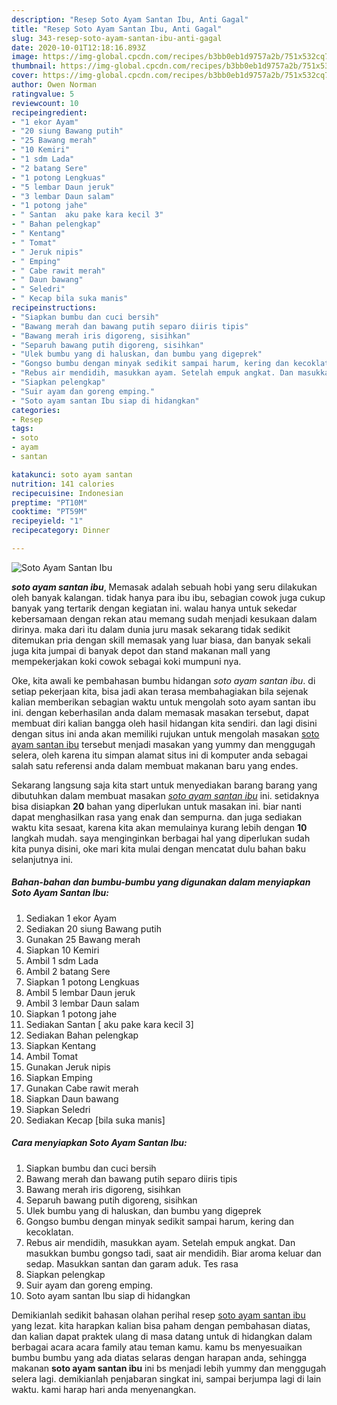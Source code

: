 ```yaml
---
description: "Resep Soto Ayam Santan Ibu, Anti Gagal"
title: "Resep Soto Ayam Santan Ibu, Anti Gagal"
slug: 343-resep-soto-ayam-santan-ibu-anti-gagal
date: 2020-10-01T12:18:16.893Z
image: https://img-global.cpcdn.com/recipes/b3bb0eb1d9757a2b/751x532cq70/soto-ayam-santan-ibu-foto-resep-utama.jpg
thumbnail: https://img-global.cpcdn.com/recipes/b3bb0eb1d9757a2b/751x532cq70/soto-ayam-santan-ibu-foto-resep-utama.jpg
cover: https://img-global.cpcdn.com/recipes/b3bb0eb1d9757a2b/751x532cq70/soto-ayam-santan-ibu-foto-resep-utama.jpg
author: Owen Norman
ratingvalue: 5
reviewcount: 10
recipeingredient:
- "1 ekor Ayam"
- "20 siung Bawang putih"
- "25 Bawang merah"
- "10 Kemiri"
- "1 sdm Lada"
- "2 batang Sere"
- "1 potong Lengkuas"
- "5 lembar Daun jeruk"
- "3 lembar Daun salam"
- "1 potong jahe"
- " Santan  aku pake kara kecil 3"
- " Bahan pelengkap"
- " Kentang"
- " Tomat"
- " Jeruk nipis"
- " Emping"
- " Cabe rawit merah"
- " Daun bawang"
- " Seledri"
- " Kecap bila suka manis"
recipeinstructions:
- "Siapkan bumbu dan cuci bersih"
- "Bawang merah dan bawang putih separo diiris tipis"
- "Bawang merah iris digoreng, sisihkan"
- "Separuh bawang putih digoreng, sisihkan"
- "Ulek bumbu yang di haluskan, dan bumbu yang digeprek"
- "Gongso bumbu dengan minyak sedikit sampai harum, kering dan kecoklatan."
- "Rebus air mendidih, masukkan ayam. Setelah empuk angkat. Dan masukkan bumbu gongso tadi, saat air mendidih. Biar aroma keluar dan sedap. Masukkan santan dan garam aduk. Tes rasa"
- "Siapkan pelengkap"
- "Suir ayam dan goreng emping."
- "Soto ayam santan Ibu siap di hidangkan"
categories:
- Resep
tags:
- soto
- ayam
- santan

katakunci: soto ayam santan 
nutrition: 141 calories
recipecuisine: Indonesian
preptime: "PT10M"
cooktime: "PT59M"
recipeyield: "1"
recipecategory: Dinner

---
```



![Soto Ayam Santan Ibu](https://img-global.cpcdn.com/recipes/b3bb0eb1d9757a2b/751x532cq70/soto-ayam-santan-ibu-foto-resep-utama.jpg)

<b><i>soto ayam santan ibu</i></b>, Memasak adalah sebuah hobi yang seru dilakukan oleh banyak kalangan. tidak hanya para ibu ibu, sebagian cowok juga cukup banyak yang tertarik dengan kegiatan ini. walau hanya untuk sekedar kebersamaan dengan rekan atau memang sudah menjadi kesukaan dalam dirinya. maka dari itu dalam dunia juru masak sekarang tidak sedikit ditemukan pria dengan skill memasak yang luar biasa, dan banyak sekali juga kita jumpai di banyak depot dan stand makanan mall yang mempekerjakan koki cowok sebagai koki mumpuni nya.



Oke, kita awali ke pembahasan bumbu hidangan <i>soto ayam santan ibu</i>. di setiap pekerjaan kita, bisa jadi akan terasa membahagiakan bila sejenak kalian memberikan sebagian waktu untuk mengolah soto ayam santan ibu ini. dengan keberhasilan anda dalam memasak masakan tersebut, dapat membuat diri kalian bangga oleh hasil hidangan kita sendiri. dan lagi disini dengan situs ini anda akan memiliki rujukan untuk mengolah masakan <u>soto ayam santan ibu</u> tersebut menjadi masakan yang yummy dan menggugah selera, oleh karena itu simpan alamat situs ini di komputer anda sebagai salah satu referensi anda dalam membuat makanan baru yang endes.


Sekarang langsung saja kita start untuk menyediakan barang barang yang dibutuhkan dalam membuat masakan <u><i>soto ayam santan ibu</i></u> ini. setidaknya bisa disiapkan <b>20</b> bahan yang diperlukan untuk masakan ini. biar nanti dapat menghasilkan rasa yang enak dan sempurna. dan juga sediakan waktu kita sesaat, karena kita akan memulainya kurang lebih dengan <b>10</b> langkah mudah. saya menginginkan berbagai hal yang diperlukan sudah kita punya disini, oke mari kita mulai dengan mencatat dulu bahan baku selanjutnya ini.

<!--inarticleads1-->

##### Bahan-bahan dan bumbu-bumbu yang digunakan dalam menyiapkan Soto Ayam Santan Ibu:

1. Sediakan 1 ekor Ayam
1. Sediakan 20 siung Bawang putih
1. Gunakan 25 Bawang merah
1. Siapkan 10 Kemiri
1. Ambil 1 sdm Lada
1. Ambil 2 batang Sere
1. Siapkan 1 potong Lengkuas
1. Ambil 5 lembar Daun jeruk
1. Ambil 3 lembar Daun salam
1. Siapkan 1 potong jahe
1. Sediakan  Santan [ aku pake kara kecil 3]
1. Sediakan  Bahan pelengkap
1. Siapkan  Kentang
1. Ambil  Tomat
1. Gunakan  Jeruk nipis
1. Siapkan  Emping
1. Gunakan  Cabe rawit merah
1. Siapkan  Daun bawang
1. Siapkan  Seledri
1. Sediakan  Kecap [bila suka manis]




<!--inarticleads2-->

##### Cara menyiapkan Soto Ayam Santan Ibu:

1. Siapkan bumbu dan cuci bersih
1. Bawang merah dan bawang putih separo diiris tipis
1. Bawang merah iris digoreng, sisihkan
1. Separuh bawang putih digoreng, sisihkan
1. Ulek bumbu yang di haluskan, dan bumbu yang digeprek
1. Gongso bumbu dengan minyak sedikit sampai harum, kering dan kecoklatan.
1. Rebus air mendidih, masukkan ayam. Setelah empuk angkat. Dan masukkan bumbu gongso tadi, saat air mendidih. Biar aroma keluar dan sedap. Masukkan santan dan garam aduk. Tes rasa
1. Siapkan pelengkap
1. Suir ayam dan goreng emping.
1. Soto ayam santan Ibu siap di hidangkan




Demikianlah sedikit bahasan olahan perihal resep <u>soto ayam santan ibu</u> yang lezat. kita harapkan kalian bisa paham dengan pembahasan diatas, dan kalian dapat praktek ulang di masa datang untuk di hidangkan dalam berbagai acara acara family atau teman kamu. kamu bs menyesuaikan bumbu bumbu yang ada diatas selaras dengan harapan anda, sehingga makanan <b>soto ayam santan ibu</b> ini bs menjadi lebih yummy dan menggugah selera lagi. demikianlah penjabaran singkat ini, sampai berjumpa lagi di lain waktu. kami harap hari anda menyenangkan.
